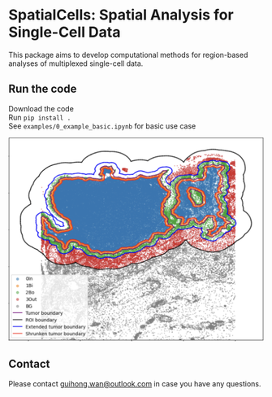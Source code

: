 # SpatialCells: Spatial Analysis for Single-Cell Data

This package aims to develop computational methods for region-based analyses of multiplexed single-cell data.

## Run the code
Download the code      
Run `pip install .`      
See `examples/0_example_basic.ipynb` for basic use case    

<img width="877" alt="regions" src="./materials/regions.png">

## Contact
Please contact guihong.wan@outlook.com in case you have any questions.
